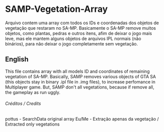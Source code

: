 # SAMP-Vegetation-Array
Arquivo contem uma array com todos os IDs e coordenadas dos objetos de vegetação que restaram no SA-MP. Basicamente o SA-MP remove muitos objetos, como plantas, pedras e outros itens, afim de deixar o jogo mais leve, mas ele mantem alguns objetos de arquivos IPL normais (não binários), para não deixar o jogo completamente sem vegetação.

## English
This file contains array with all models ID and coordinates of remaining vegetation of SA-MP. Basically, SAMP removes various objects of GTA SA (this objects stay in binary .ipl file in .img files), to increase perfomance in Multiplayer game. But, SAMP don't all vegetations, because if remove all, the gameplay as run uggly.


###### Créditos / Credits
pottus - SearchData original array
Eu/Me - Extração apenas da vegetação / Extracted only vegetations
